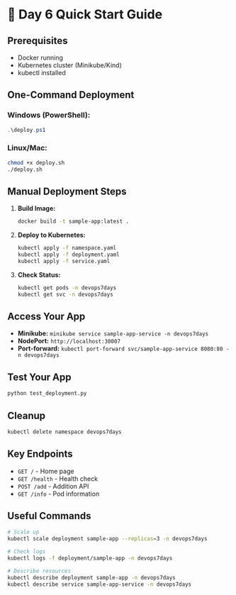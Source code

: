# 🚀 Day 6 Quick Start Guide

## Prerequisites
- Docker running
- Kubernetes cluster (Minikube/Kind)
- kubectl installed

## One-Command Deployment

### Windows (PowerShell):
```powershell
.\deploy.ps1
```

### Linux/Mac:
```bash
chmod +x deploy.sh
./deploy.sh
```

## Manual Deployment Steps

1. **Build Image:**
   ```bash
   docker build -t sample-app:latest .
   ```

2. **Deploy to Kubernetes:**
   ```bash
   kubectl apply -f namespace.yaml
   kubectl apply -f deployment.yaml
   kubectl apply -f service.yaml
   ```

3. **Check Status:**
   ```bash
   kubectl get pods -n devops7days
   kubectl get svc -n devops7days
   ```

## Access Your App

- **Minikube:** `minikube service sample-app-service -n devops7days`
- **NodePort:** `http://localhost:30007`
- **Port-forward:** `kubectl port-forward svc/sample-app-service 8080:80 -n devops7days`

## Test Your App

```bash
python test_deployment.py
```

## Cleanup

```bash
kubectl delete namespace devops7days
```

## Key Endpoints

- `GET /` - Home page
- `GET /health` - Health check
- `POST /add` - Addition API
- `GET /info` - Pod information

## Useful Commands

```bash
# Scale up
kubectl scale deployment sample-app --replicas=3 -n devops7days

# Check logs
kubectl logs -f deployment/sample-app -n devops7days

# Describe resources
kubectl describe deployment sample-app -n devops7days
kubectl describe service sample-app-service -n devops7days
```
